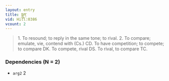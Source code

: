 ```yaml
---
layout: entry
title: སྒྲུན་
vid: Hill:0386
vcount: 2
---
```

> 1\. To resound; to reply in the same tone; to rival\. 2\. To compare; emulate, vie, contend with (Cs\.) CD\. To have competition; to compete; to compare DK\. To compete, rival DS\. To rival, to compare TC\.


### Dependencies (N = 2)
* `arg2` 2
